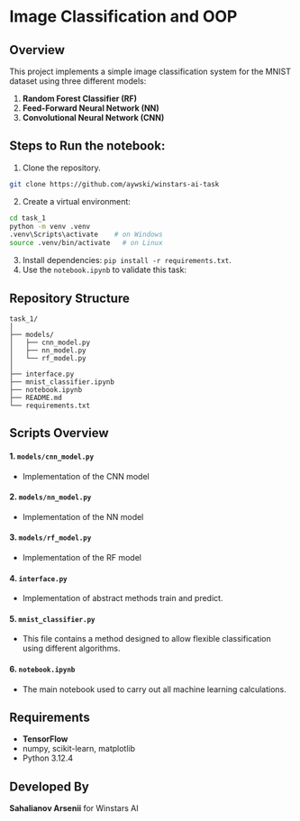 # Image Classification and OOP

## Overview
This project implements a simple image classification system for the MNIST dataset using three different models:
1. **Random Forest Classifier (RF)** 
2. **Feed-Forward Neural Network (NN)** 
3. **Convolutional Neural Network (CNN)** 

## Steps to Run the notebook:
1. Clone the repository.
```bash
git clone https://github.com/aywski/winstars-ai-task
```
2. Create a virtual environment: 
```bash
cd task_1
python -m venv .venv
.venv\Scripts\activate    # on Windows 
source .venv/bin/activate   # on Linux
```
3. Install dependencies: `pip install -r requirements.txt`.
4. Use the `notebook.ipynb` to validate this task:

## Repository Structure
```
task_1/
│
├── models/
│   ├── cnn_model.py
│   ├── nn_model.py
│   └── rf_model.py
│
├── interface.py
├── mnist_classifier.ipynb
├── notebook.ipynb
├── README.md
└── requirements.txt
```

## Scripts Overview
#### 1. `models/cnn_model.py`
- Implementation of the CNN model
#### 2. `models/nn_model.py`
- Implementation of the NN model
#### 3. `models/rf_model.py`
- Implementation of the RF model
#### 4. `interface.py`
- Implementation of abstract methods train and predict.
#### 5. `mnist_classifier.py`
- This file contains a method designed to allow flexible classification using different algorithms.
#### 6. `notebook.ipynb`
- The main notebook used to carry out all machine learning calculations.

## Requirements
- __TensorFlow__
- numpy, scikit-learn, matplotlib
- Python 3.12.4

## Developed By
__Sahalianov Arsenii__ for Winstars AI 